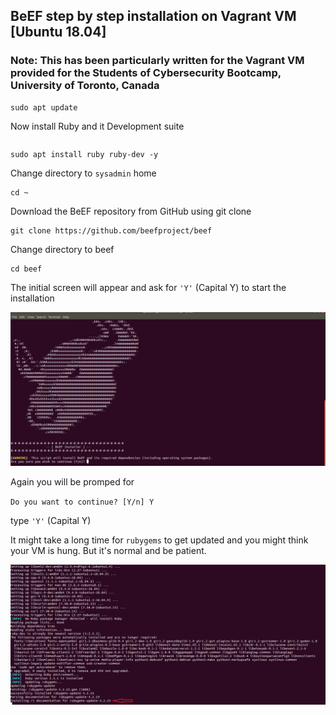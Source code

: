 ## BeEF step by step installation on Vagrant VM [Ubuntu 18.04]
### Note: This has been particularly written for the Vagrant VM provided for the Students of Cybersecurity Bootcamp, University of Toronto, Canada

```
sudo apt update
```

Now install Ruby and it Development suite

```
```

```
sudo apt install ruby ruby-dev -y
```

Change directory to `sysadmin` home

```
cd ~
```

Download the BeEF repository from GitHub using git clone

```
git clone https://github.com/beefproject/beef
```

Change directory to beef

```
cd beef
```

The initial screen will appear and ask for `'Y'` (Capital Y) to start the installation

![](Images/beef-initial-installation-screenshot.PNG)

Again you will be promped for

`Do you want to continue? [Y/n] Y`

type `'Y'` (Capital Y)

It might take a long time for `rubygems` to get updated and you might think your VM is hung. But it's normal and be patient.

![](Images/long-update-time-for-ruby-gem.png)


